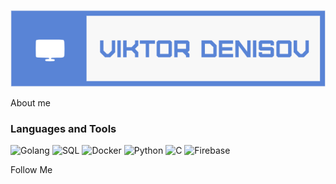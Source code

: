 ![Header](https://github.com/TerreDHermes/TerreDHermes/blob/main/assets/логотип.png)

About me

### Languages and Tools
![Golang](https://img.shields.io/badge/Golang-white?style=for-the-badge&logo=go&color=black)
![SQL](https://img.shields.io/badge/SQL-white?style=for-the-badge&logo=mysql&color=black)
![Docker](https://img.shields.io/badge/Docker-white?style=for-the-badge&logo=docker&color=black)
![Python](https://img.shields.io/badge/Python-white?style=for-the-badge&logo=python&color=black)
![C](https://img.shields.io/badge/C-white?style=for-the-badge&color=black)
![Firebase](https://img.shields.io/badge/Firebase-white?style=for-the-badge&logo=firebase&color=black)



Follow Me